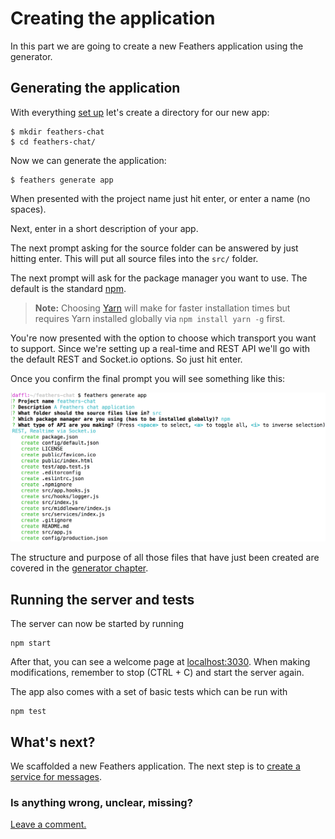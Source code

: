 # Creating the application

In this part we are going to create a new Feathers application using the generator.

## Generating the application

With everything [set up]() let's create a directory for our new app:

```
$ mkdir feathers-chat
$ cd feathers-chat/
```

Now we can generate the application:

```
$ feathers generate app
```

When presented with the project name just hit enter, or enter a name (no spaces).

Next, enter in a short description of your app.

The next prompt asking for the source folder can be answered by just hitting enter. This will put all source files into the `src/` folder.

The next prompt will ask for the package manager you want to use. The default is the standard [npm](https://www.npmjs.com/).

> **Note:** Choosing [Yarn](https://yarnpkg.com/en/) will make for faster installation times but requires Yarn installed globally via `npm install yarn -g` first.

You're now presented with the option to choose which transport you want to support. Since we're setting up a real-time and REST API we'll go with the default REST and Socket.io options. So just hit enter.

Once you confirm the final prompt you will see something like this:

![Final Configuration](./assets/creating.png)

The structure and purpose of all those files that have just been created are covered in the [generator chapter](../step-by-step/generators/readme.md).

## Running the server and tests

The server can now be started by running

```
npm start
```

After that, you can see a welcome page at [localhost:3030](http://localhost:3030). When making modifications, remember to stop (CTRL + C) and start the server again.

The app also comes with a set of basic tests which can be run with

```
npm test
```

## What's next?

We scaffolded a new Feathers application. The next step is to [create a service for messages](./service.md).

### Is anything wrong, unclear, missing?

[Leave a comment.](https://github.com/feathersjs/feathers-guide/issues/new?title=Comment:Chat-Creating)
